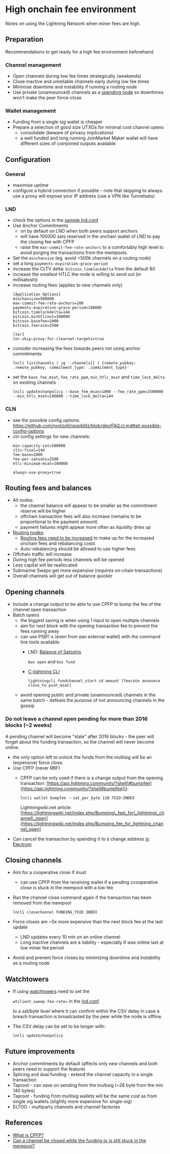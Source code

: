 # High onchain fee environment

Notes on using the Lightning Network when miner fees are high.

## Preparation

Recommendations to get ready for a high fee environment beforehand.

### Channel management

* Open channels during low fee times strategically \(weekends\)
* Close inactive and unreliable channels early during low fee times
* Minimise downtime and instability if running a routing node
* Use private \(unannounced\) channels as a [spending node](../node-types/nodetype.spending.md) so downtimes won't make the peer force-close  

### Wallet management

* Funding from a single sig wallet is cheaper
* Prepare a selection of good size UTXOs for minimal cost channel opens
  * consolidate \(beware of privacy implications\)
  * a well funded and long running JoinMarket Maker wallet will have different sizes of coinjoined outputs available

## Configuration

### General
* maximise uptime
* configure a hybrid connection if possible - note that skipping to always use a proxy will expose your IP address (use a VPN like Tunnelsats)

### LND
* check the options in the [sample lnd.conf](https://github.com/lightningnetwork/lnd/blob/master/sample-lnd.conf)
* Use Anchor Commitments
  * on by default on LND when both peers support anchors
  * will have 100000 sats reserved in the onchain wallet of LND to pay the closing fee with CPFP
  * raise the `max-commit-fee-rate-anchors` to a comfortably high level to avoid purging the transactions from the mempools.
* Set the `minchansize` (eg. avoid &lt;500k channels on a routing node\)
* set a long `payments-expiration-grace-period`
* increase the CLTV delta: `bitcoin.timelockdelta` from the default 80
* increase the smallest HTLC the node is willing to send out (in millisatoshi)
* increase routing fees (applies to new channels only)
  ```
  [Application Options]
  minchansize=500000
  max-commit-fee-rate-anchors=100
  payments-expiration-grace-period=10000h
  bitcoin.timelockdelta=144
  bitcoin.minhtlcout=100000
  bitcoin.basefee=1000
  bitcoin.feerate=2500

  [tor]
  tor.skip-proxy-for-clearnet-targets=true
  ```
* consider increasing the fees towards peers not using anchor commitments:
  ```
  lncli listchannels | jq '.channels[] | {remote_pubkey: .remote_pubkey, commitment_type: .commitment_type}'
  ```
* set the `base_fee_msat`, `fee_rate_ppm`, `min_htlc_msat` and `time_lock_delta` on existing channels
  ```
  lncli updatechanpolicy --base_fee_msat=1000 --fee_rate_ppm=2500000 --min_htlc_msat=100000 --time_lock_delta=144
  ```
### CLN
* see the possible config options: https://github.com/rootzoll/raspiblitz/blob/dev/FAQ.cl.md#all-possible-config-options
* cln config settings for new channels:
  ```
  min-capacity-sat=500000
  cltv-final=144
  fee-base=1000
  fee-per-satoshi=2500
  htlc-minimum-msat=100000

  always-use-proxy=true
  ```

## Routing fees and balances

* All nodes:
  * the channel balance will appear to be smaller as the commitment reserve will be higher
  * offchain transaction fees will also increase \(remains to be proportional to the payment amount\)
  * payment failures might appear more often as liquidity dries up
* [Routing nodes](../node-types/nodetype.routing.md):
  * [Routing fees need to be increased](../advanced-tools/fees.md) to make up for the increased onchain fees and rebalancing costs
  * Auto-rebalancing should be allowed to use higher fees
* Offchain traffic will increase
* During high fee periods less channels will be opened
* Less capital will be reallocated
* Submarine Swaps get more expensive \(requires on-chain transactions\)
* Overall channels will get out of balance quicker

## Opening channels

* Include a change output to be able to use CPFP to bump the fee of the channel open transaction
* Batch opens
  * the biggest saving is when using 1 input to open multiple channels
  * aim for next block with the opening transaction fee to prevent the fees running away
  * can use PSBT-s \(even from ean external wallet\) with the command line tools available:
    * LND: [Balance of Satoshis](https://github.com/alexbosworth/balanceofsatoshis#howtos)  

      `bos open` and `bos fund`

    * [C-lightning CLI](https://lightning.readthedocs.io/lightning-fundchannel_start.7.html#)  

      `lightningcli fundchannel_start id amount [feerate announce close_to push_msat]`
  * avoid opening public and private \(unannounced\) channels in the same batch - defeats the purpose of not announcing channels in the gossip

### Do not leave a channel open pending for more than 2016 blocks \(~2 weeks\)

A pending channel will become "stale" after 2016 blocks - the peer will forget about the funding transaction, so the channel will never become online.

* the only option left to unlock the funds from the multisig will be an \(expensive\) force close.
* Use CPFP \(never RBF\)
  * CPFP can be only used if there is a change output from the opening transaction:  [https://api.lightning.community/?shell\#bumpfee](https://api.lightning.community/?shell#bumpfee)\):  

    `lncli wallet bumpfee --sat_per_byte 110 TXID:INDEX`  

    Lightningwiki.net article:  [https://lightningwiki.net/index.php/Bumping\_fee\_for\_lightning\_channel\_open](https://lightningwiki.net/index.php/Bumping_fee_for_lightning_channel_open)
* Can cancel the transaction by spending it to a change address [in Electrum](restorelndonchainfundsinelectrum.md#manage-the-lnd-onchain-funds-in-electrum-wallet)

## Closing channels

* Aim for a cooperative close if must 
  * can use CPFP from the receiving wallet if a pending ccooperative close is stuck in the mempool with a low fee
* Run the channel close command again if the transaction has been removed from the mempool  

  `lncli closechannel FUNDING_TXID INDEX`

* Force closes are ~5x more expensive than the next block fee at the last update
  * LND updates every 10 min on an online channel
  * Long inactive channels are a liability - especially if was online last at low miner fee period
* Avoid and prevent force closes by minimizing downtime and instability as a routing node

## Watchtowers

* If using [watchtowers](../advanced-tools/watchtower.md) need to set the  

  `wtclient.sweep-fee-rate=` in the [lnd.conf](https://github.com/lightningnetwork/lnd/blob/a36c95f7325d3941306ac4dfff0f2363fbb8e66d/sample-lnd.conf#L857)  

  to a sat/byte level where it can confirm within the CSV delay in case a breach transaction is broadcasted by the peer while the node is offline.

* The CSV delay can be set to be longer with:  

  `lncli updatechanpolicy`

## Future improvements

* Anchor commitments by default \(affects only new channels and both peers need to support the feature\)
* Splicing and dual funding - extend the channel capacity in a single transaction
* Taproot - can save on sending from the multisig \(~26 byte from the min 140 bytes\)
* Taproot - funding from multisig wallets will be the same cost as from single sig wallets (slightly more expensive for single-sig)
* ELTOO - multiparty channels and channel factories

## References

* [What is CPFP?](https://bitcoinops.org/en/topics/cpfp/)
* [Can a channel be closed while the funding tx is still stuck in the mempool?](https://bitcoin.stackexchange.com/questions/102180/can-a-channel-be-closed-while-the-funding-tx-is-still-stuck-in-the-mempool)

